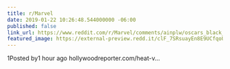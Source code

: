 ```yaml
---
title: r/Marvel
date: 2019-01-22 10:26:48.544000000 -06:00
published: false
link_url: https://www.reddit.com/r/Marvel/comments/ainplw/oscars_black_panther_gets_historic_best_picture/
featured_image: https://external-preview.redd.it/clF_7SRsuayEn8E9UCfqoU50jf95sr2cz4EtKEDEBRc.jpg?auto=webp&s=631c0e592c29b009c25eb0466d969ca64c29e081
---
```


1Posted by1 hour ago hollywoodreporter.com/heat-v...